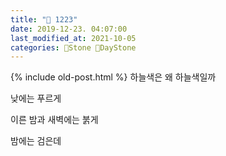```yaml
---
title: "🌱 1223"
date: 2019-12-23. 04:07:00
last_modified_at: 2021-10-05
categories: 🗿Stone 🌱DayStone
---
```

{% include old-post.html %}
하늘색은 왜 하늘색일까

낮에는 푸르게

이른 밤과 새벽에는 붉게

밤에는 검은데
